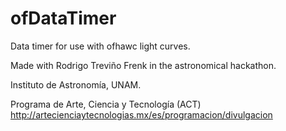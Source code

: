 # ofDataTimer

Data timer for use with ofhawc light curves.


Made with Rodrigo Treviño Frenk in the astronomical hackathon. 

Instituto de Astronomía, UNAM. 

Programa de Arte, Ciencia y Tecnología (ACT) http://artecienciaytecnologias.mx/es/programacion/divulgacion

